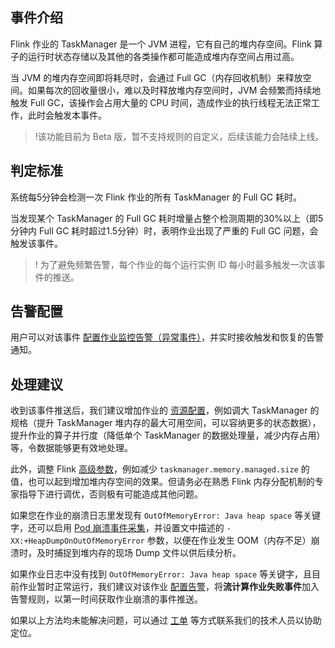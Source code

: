 ## 事件介绍
Flink 作业的 TaskManager 是一个 JVM 进程，它有自己的堆内存空间。Flink 算子的运行时状态存储以及其他的各类操作都可能造成堆内存空间占用过高。


当 JVM 的堆内存空间即将耗尽时，会通过 Full GC（内存回收机制）来释放空间。如果每次的回收量很小，难以及时释放堆内存空间时，JVM 会频繁而持续地触发 Full GC，该操作会占用大量的 CPU 时间，造成作业的执行线程无法正常工作，此时会触发本事件。

> !该功能目前为 Beta 版，暂不支持规则的自定义，后续该能力会陆续上线。

## 判定标准
系统每5分钟会检测一次 Flink 作业的所有 TaskManager 的 Full GC 耗时。

当发现某个 TaskManager 的 Full GC 耗时增量占整个检测周期的30%以上（即5分钟内 Full GC 耗时超过1.5分钟）时，表明作业出现了严重的 Full GC 问题，会触发该事件。

> ! 为了避免频繁告警，每个作业的每个运行实例 ID 每小时最多触发一次该事件的推送。

## 告警配置
用户可以对该事件 [配置作业监控告警（异常事件）](https://cloud.tencent.com/document/product/849/68291)，并实时接收触发和恢复的告警通知。

## 处理建议
收到该事件推送后，我们建议增加作业的 [资源配置](https://cloud.tencent.com/document/product/849/57772)，例如调大 TaskManager 的规格（提升 TaskManager 堆内存的最大可用空间，可以容纳更多的状态数据），提升作业的算子并行度（降低单个 TaskManager 的数据处理量，减少内存占用）等，令数据能够更有效地处理。

此外，调整 Flink [高级参数](https://cloud.tencent.com/document/product/849/53391)，例如减少 `taskmanager.memory.managed.size` 的值，也可以起到增加堆内存空间的效果。但请务必在熟悉 Flink 内存分配机制的专家指导下进行调优，否则极有可能造成其他问题。

如果您在作业的崩溃日志里发现有 `OutOfMemoryError: Java heap space` 等关键字，还可以启用 [Pod 崩溃事件采集](https://cloud.tencent.com/document/product/849/58709)，并设置文中描述的 `-XX:+HeapDumpOnOutOfMemoryError` 参数，以便在作业发生 OOM（内存不足）崩溃时，及时捕捉到堆内存的现场 Dump 文件以供后续分析。

如果作业日志中没有找到 `OutOfMemoryError: Java heap space` 等关键字，且目前作业暂时正常运行，我们建议对该作业 [配置告警](https://cloud.tencent.com/document/product/849/48293)，将**流计算作业失败事件**加入告警规则，以第一时间获取作业崩溃的事件推送。

如果以上方法均未能解决问题，可以通过 [工单](https://console.cloud.tencent.com/workorder) 等方式联系我们的技术人员以协助定位。



